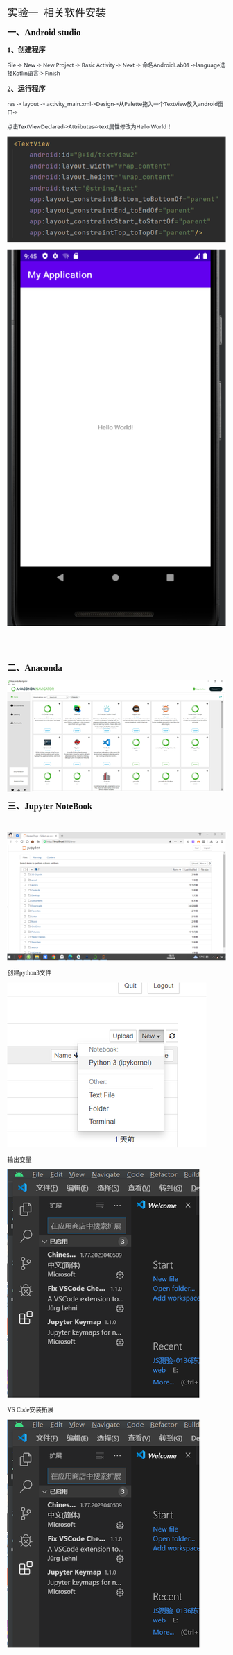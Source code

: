 <p class="MsoNormal"><span style="mso-spacerun:'yes';font-family:宋体;mso-ascii-font-family:Calibri;
mso-hansi-font-family:Calibri;mso-bidi-font-family:'Times New Roman';font-size:18.0000pt;
mso-font-kerning:1.0000pt;"><font face="宋体">实验一</font> &nbsp;<font face="宋体">相关软件安装</font></span><span style="mso-spacerun:'yes';font-family:宋体;mso-ascii-font-family:Calibri;
mso-hansi-font-family:Calibri;mso-bidi-font-family:'Times New Roman';font-size:18.0000pt;
mso-font-kerning:1.0000pt;"><o:p></o:p></span></p><p class="MsoNormal"><b><span style="font-family: 宋体; font-size: 15pt;"><font face="宋体">一、</font><font face="Calibri">Android studio</font></span></b><b><span style="font-family: Calibri; font-size: 15pt;"><o:p></o:p></span></b></p><p class="MsoNormal"><b><span style="font-family: 宋体; font-size: 12pt;"><font face="Calibri">1</font><font face="宋体">、创建程序</font></span></b><b><span style="font-family: 宋体; font-size: 12pt;"><o:p></o:p></span></b></p><p class="MsoNormal"><span style="font-family: &quot;Segoe UI&quot;; color: rgb(31, 35, 40); letter-spacing: 0pt; font-size: 9.5pt; background-image: initial; background-position: initial; background-size: initial; background-repeat: initial; background-attachment: initial; background-origin: initial; background-clip: initial;">File -&gt; New -&gt; New Project -&gt; Basic Activity -&gt; Next -&gt; 命名AndroidLab01 -&gt;language选择Kotlin语言-&gt; Finish</span><span style="font-family: &quot;Segoe UI&quot;; color: rgb(31, 35, 40); letter-spacing: 0pt; font-size: 9.5pt; background-image: initial; background-position: initial; background-size: initial; background-repeat: initial; background-attachment: initial; background-origin: initial; background-clip: initial;"><o:p></o:p></span></p><p class="MsoNormal"><b><span style="font-family: 宋体; font-size: 12pt;"><font face="Calibri">2</font><font face="宋体">、运行程序</font></span></b><b><span style="font-family: 宋体; font-size: 12pt;"><o:p></o:p></span></b></p><p class="MsoNormal"><span style="font-family: &quot;Segoe UI&quot;; color: rgb(31, 35, 40); letter-spacing: 0pt; font-size: 9.5pt; background-image: initial; background-position: initial; background-size: initial; background-repeat: initial; background-attachment: initial; background-origin: initial; background-clip: initial;">res -&gt; layout -&gt; activity_main.xml</span><span style="font-family: 宋体; color: rgb(31, 35, 40); letter-spacing: 0pt; font-size: 9.5pt; background-image: initial; background-position: initial; background-size: initial; background-repeat: initial; background-attachment: initial; background-origin: initial; background-clip: initial;"><font face="Segoe UI">-&gt;Design-&gt;</font><font face="宋体">从</font><font face="Segoe UI">Palette</font><font face="宋体">拖入一个</font><font face="Segoe UI">TextView</font><font face="宋体">放入</font><font face="Segoe UI">android</font><font face="宋体">窗口</font><font face="Segoe UI">-&gt;</font></span><span style="font-family: 宋体; color: rgb(31, 35, 40); letter-spacing: 0pt; font-size: 9.5pt; background-image: initial; background-position: initial; background-size: initial; background-repeat: initial; background-attachment: initial; background-origin: initial; background-clip: initial;"><o:p></o:p></span></p><p class="MsoNormal"><span style="font-family: 宋体; color: rgb(31, 35, 40); letter-spacing: 0pt; font-size: 9.5pt; background-image: initial; background-position: initial; background-size: initial; background-repeat: initial; background-attachment: initial; background-origin: initial; background-clip: initial;"><font face="宋体">点击</font><font face="Segoe UI">TextViewDeclared-&gt;Attributes-&gt;text</font><font face="宋体">属性修改为</font><font face="Segoe UI">Hello World</font><font face="宋体">！</font></span><span style="font-family: 宋体; color: rgb(31, 35, 40); letter-spacing: 0pt; font-size: 9.5pt; background-image: initial; background-position: initial; background-size: initial; background-repeat: initial; background-attachment: initial; background-origin: initial; background-clip: initial;"><o:p></o:p></span></p><p class="MsoNormal"><img src="https://github.com/52hertzhz/Android-studio/blob/main/%E5%AE%9E%E9%AA%8C%E4%B8%80/images/1.png" /></p><p class="MsoNormal"><img src="https://github.com/52hertzhz/Android-studio/blob/main/%E5%AE%9E%E9%AA%8C%E4%B8%80/images/2.png" /></p><p class="MsoNormal"><span style="mso-spacerun:'yes';font-family:Calibri;mso-fareast-font-family:宋体;
mso-bidi-font-family:'Times New Roman';font-size:10.5000pt;mso-font-kerning:1.0000pt;">&nbsp;</span></p><p class="MsoNormal"><span style="mso-spacerun:'yes';font-family:Calibri;mso-fareast-font-family:宋体;
mso-bidi-font-family:'Times New Roman';font-size:10.5000pt;mso-font-kerning:1.0000pt;">&nbsp;</span></p><p class="MsoNormal"><b><span style="font-family: 宋体; font-size: 15pt;"><font face="宋体">二、</font><font face="Calibri">Anaconda</font></span></b><b><span style="font-family: 宋体; font-size: 15pt;"><o:p></o:p></span></b></p><p class="MsoNormal"><img src="https://github.com/52hertzhz/Android-studio/blob/main/%E5%AE%9E%E9%AA%8C%E4%B8%80/images/3.png" /></p><p class="MsoNormal"><b><span style="font-family: 宋体; font-size: 15pt;">三、</span></b><b><span style="font-family: Calibri; font-size: 15pt;">Jupyter NoteBook</span></b><b><span style="font-family: 宋体; font-size: 15pt;"><o:p></o:p></span></b></p><p class="MsoNormal"><span style="font-family: &quot;Segoe UI&quot;; color: rgb(31, 35, 40); letter-spacing: 0pt; font-size: 9.5pt; background-image: initial; background-position: initial; background-size: initial; background-repeat: initial; background-attachment: initial; background-origin: initial; background-clip: initial;">&nbsp;</span></p><p class="MsoNormal"><img src="https://github.com/52hertzhz/Android-studio/blob/main/%E5%AE%9E%E9%AA%8C%E4%B8%80/images/4.png" /></p><p class="MsoNormal"><span style="mso-spacerun:'yes';font-family:宋体;mso-ascii-font-family:Calibri;
mso-hansi-font-family:Calibri;mso-bidi-font-family:'Times New Roman';font-size:10.5000pt;
mso-font-kerning:1.0000pt;"><font face="宋体">创建</font><font face="Calibri">python3</font><font face="宋体">文件</font></span><span style="mso-spacerun:'yes';font-family:Calibri;mso-fareast-font-family:宋体;
mso-bidi-font-family:'Times New Roman';font-size:10.5000pt;mso-font-kerning:1.0000pt;"><o:p></o:p></span></p><p class="MsoNormal"><img src="https://github.com/52hertzhz/Android-studio/blob/main/%E5%AE%9E%E9%AA%8C%E4%B8%80/images/5.png" /></p><p class="MsoNormal"><span style="mso-spacerun:'yes';font-family:宋体;mso-ascii-font-family:Calibri;
mso-hansi-font-family:Calibri;mso-bidi-font-family:'Times New Roman';font-size:10.5000pt;
mso-font-kerning:1.0000pt;">输出变量</span><span style="mso-spacerun:'yes';font-family:Calibri;mso-fareast-font-family:宋体;
mso-bidi-font-family:'Times New Roman';font-size:10.5000pt;mso-font-kerning:1.0000pt;"><o:p></o:p></span></p><p class="MsoNormal"><img src="https://github.com/52hertzhz/Android-studio/blob/main/%E5%AE%9E%E9%AA%8C%E4%B8%80/images/6.png" /></p><p class="MsoNormal"><span style="mso-spacerun:'yes';font-family:宋体;mso-ascii-font-family:Calibri;
mso-hansi-font-family:Calibri;mso-bidi-font-family:'Times New Roman';font-size:10.5000pt;
mso-font-kerning:1.0000pt;"><font face="Calibri">VS Code</font><font face="宋体">安装拓展</font></span><span style="mso-spacerun:'yes';font-family:Calibri;mso-fareast-font-family:宋体;
mso-bidi-font-family:'Times New Roman';font-size:10.5000pt;mso-font-kerning:1.0000pt;"><o:p></o:p></span></p><p class="MsoNormal"><img src="https://github.com/52hertzhz/Android-studio/blob/main/%E5%AE%9E%E9%AA%8C%E4%B8%80/images/7.png" /></p>